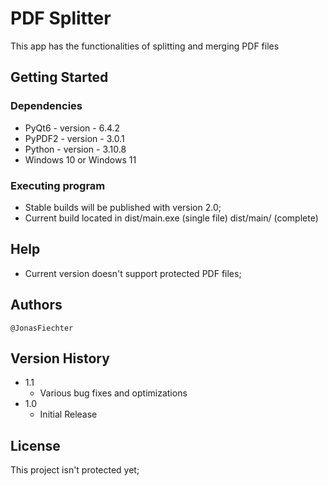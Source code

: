 # PDF Splitter
This app has the functionalities of splitting and merging PDF files

## Getting Started

### Dependencies

* PyQt6 - version - 6.4.2
* PyPDF2 - version - 3.0.1
* Python - version - 3.10.8
* Windows 10 or Windows 11

### Executing program

* Stable builds will be published with version 2.0;
* Current build located in dist/main.exe (single file) dist/main/ (complete)

## Help

* Current version doesn't support protected PDF files;

## Authors

    @JonasFiechter

## Version History

* 1.1
    * Various bug fixes and optimizations
* 1.0
    * Initial Release

## License

This project isn't protected yet;